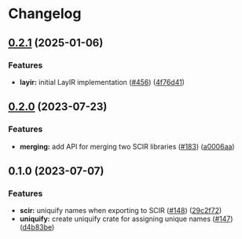 # Changelog

## [0.2.1](https://github.com/ucb-substrate/substrate2/compare/uniquify-v0.2.0...uniquify-v0.2.1) (2025-01-06)


### Features

* **layir:** initial LayIR implementation ([#456](https://github.com/ucb-substrate/substrate2/issues/456)) ([4f76d41](https://github.com/ucb-substrate/substrate2/commit/4f76d41c86fd0c57e525f40c976b5eeb0bbd4c68))

## [0.2.0](https://github.com/substrate-labs/substrate2/compare/uniquify-v0.1.0...uniquify-v0.2.0) (2023-07-23)


### Features

* **merging:** add API for merging two SCIR libraries ([#183](https://github.com/substrate-labs/substrate2/issues/183)) ([a0006aa](https://github.com/substrate-labs/substrate2/commit/a0006aa4dbe62c2dda66eea306987e56eaabe181))

## 0.1.0 (2023-07-07)


### Features

* **scir:** uniquify names when exporting to SCIR ([#148](https://github.com/substrate-labs/substrate2/issues/148)) ([29c2f72](https://github.com/substrate-labs/substrate2/commit/29c2f729f5a205b144053b61c0d8c0ca2446071b))
* **uniquify:** create uniquify crate for assigning unique names ([#147](https://github.com/substrate-labs/substrate2/issues/147)) ([d4b83be](https://github.com/substrate-labs/substrate2/commit/d4b83be335047052f0cf6ea2bddcdb64ce3141c4))
